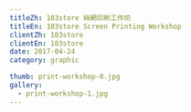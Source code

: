 ```yaml
---
titleZh: 103store 絲網印刷工作坊
titleEn: 103store Screen Printing Workshop
clientZh: 103store
clientEn: 103store
date: 2017-04-24
category: graphic

thumb: print-workshop-0.jpg
gallery:
  - print-workshop-1.jpg
---
```

